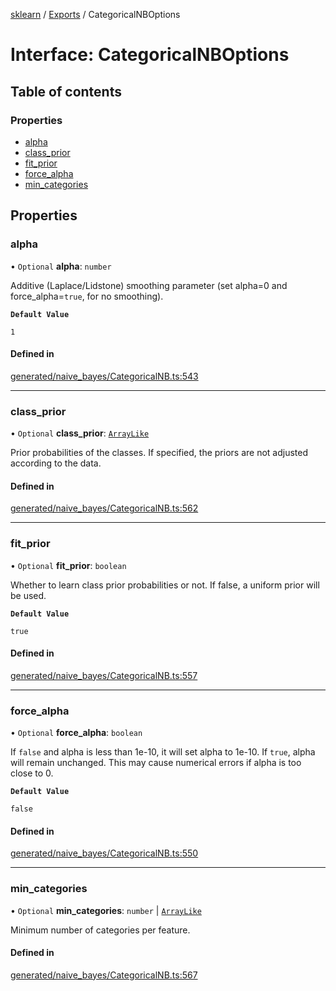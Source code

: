 [sklearn](../readme.md) / [Exports](../modules.md) / CategoricalNBOptions

# Interface: CategoricalNBOptions

## Table of contents

### Properties

- [alpha](CategoricalNBOptions.md#alpha)
- [class\_prior](CategoricalNBOptions.md#class_prior)
- [fit\_prior](CategoricalNBOptions.md#fit_prior)
- [force\_alpha](CategoricalNBOptions.md#force_alpha)
- [min\_categories](CategoricalNBOptions.md#min_categories)

## Properties

### alpha

• `Optional` **alpha**: `number`

Additive (Laplace/Lidstone) smoothing parameter (set alpha=0 and force\_alpha=`true`, for no smoothing).

**`Default Value`**

`1`

#### Defined in

[generated/naive_bayes/CategoricalNB.ts:543](https://github.com/transitive-bullshit/scikit-learn-ts/blob/367336a/packages/sklearn/src/generated/naive_bayes/CategoricalNB.ts#L543)

___

### class\_prior

• `Optional` **class\_prior**: [`ArrayLike`](../modules.md#arraylike)

Prior probabilities of the classes. If specified, the priors are not adjusted according to the data.

#### Defined in

[generated/naive_bayes/CategoricalNB.ts:562](https://github.com/transitive-bullshit/scikit-learn-ts/blob/367336a/packages/sklearn/src/generated/naive_bayes/CategoricalNB.ts#L562)

___

### fit\_prior

• `Optional` **fit\_prior**: `boolean`

Whether to learn class prior probabilities or not. If false, a uniform prior will be used.

**`Default Value`**

`true`

#### Defined in

[generated/naive_bayes/CategoricalNB.ts:557](https://github.com/transitive-bullshit/scikit-learn-ts/blob/367336a/packages/sklearn/src/generated/naive_bayes/CategoricalNB.ts#L557)

___

### force\_alpha

• `Optional` **force\_alpha**: `boolean`

If `false` and alpha is less than 1e-10, it will set alpha to 1e-10. If `true`, alpha will remain unchanged. This may cause numerical errors if alpha is too close to 0.

**`Default Value`**

`false`

#### Defined in

[generated/naive_bayes/CategoricalNB.ts:550](https://github.com/transitive-bullshit/scikit-learn-ts/blob/367336a/packages/sklearn/src/generated/naive_bayes/CategoricalNB.ts#L550)

___

### min\_categories

• `Optional` **min\_categories**: `number` \| [`ArrayLike`](../modules.md#arraylike)

Minimum number of categories per feature.

#### Defined in

[generated/naive_bayes/CategoricalNB.ts:567](https://github.com/transitive-bullshit/scikit-learn-ts/blob/367336a/packages/sklearn/src/generated/naive_bayes/CategoricalNB.ts#L567)
